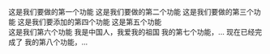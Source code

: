 这是我们要做的第一个功能
这是我们要做的第二个功能
这是我们要做的第三个功能
这是我们要添加的第四个功能
这是第五个功能  
这是我们第六个功能
我是中国人，我爱我的祖国
我的第七个功能，... 现在已经完成了
我的第八个功能，...
